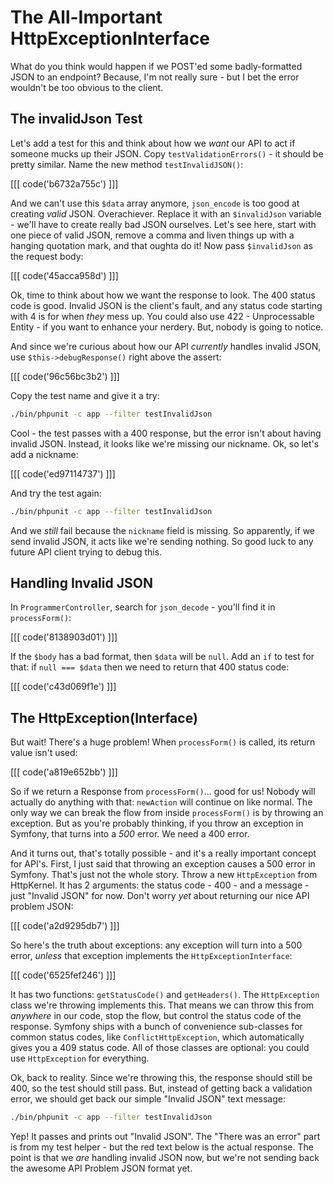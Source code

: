 # The All-Important HttpExceptionInterface

What do you think would happen if we POST'ed some badly-formatted JSON to an endpoint?
Because, I'm not really sure - but I bet the error wouldn't be too obvious to the
client.

## The invalidJson Test

Let's add a test for this and think about how we *want* our API to act if someone
mucks up their JSON. Copy `testValidationErrors()` - it should be pretty similar.
Name the new method `testInvalidJSON()`:

[[[ code('b6732a755c') ]]]

And we can't use this `$data` array anymore, `json_encode` is too good at creating
*valid* JSON. Overachiever. Replace it with an `$invalidJson` variable - we'll have
to create really bad JSON ourselves. Let's see here, start with one piece of valid
JSON, remove a comma and liven things up with a hanging quotation mark, and that
oughta do it! Now pass `$invalidJson` as the request body:

[[[ code('45acca958d') ]]]

Ok, time to think about how we want the response to look. The 400 status code is
good. Invalid JSON is the client's fault, and any status code starting with 4 is
for when *they* mess up. You could also use 422 - Unprocessable Entity - if you want
to enhance your nerdery. But, nobody is going to notice.

And since we're curious about how our API *currently* handles invalid JSON, use
`$this->debugResponse()` right above the assert:

[[[ code('96c56bc3b2') ]]]

Copy the test name and give it a try:

```bash
./bin/phpunit -c app --filter testInvalidJson
```

Cool - the test passes with a 400 response, but the error isn't about having invalid
JSON. Instead, it looks like we're missing our nickname. Ok, so let's add a nickname:

[[[ code('ed97114737') ]]]

And try the test again:

```bash
./bin/phpunit -c app --filter testInvalidJson
```

And we *still* fail because the `nickname` field is missing. So apparently, if we
send invalid JSON, it acts like we're sending nothing. So good luck to any future
API client trying to debug this.

## Handling Invalid JSON

In `ProgrammerController`, search for `json_decode` - you'll find it in `processForm()`:

[[[ code('8138903d01') ]]]

If the `$body` has a bad format, then `$data` will be `null`. Add an `if` to test
for that: if `null === $data` then we need to return that 400 status code:

[[[ code('c43d069f1e') ]]]

## The HttpException(Interface)

But wait! There's a huge problem! When `processForm()` is called, its return value
isn't used:

[[[ code('a819e652bb') ]]]

So if we return a Response from `processForm()`... good for us! Nobody will actually
do anything with that: `newAction` will continue on like normal. The only way we
can break the flow from inside `processForm()` is by throwing an exception. But as
you're probably thinking, if you throw an exception in Symfony, that turns into a
*500* error. We need a 400 error.

And it turns out, that's totally possible - and it's a really important concept for API's.
First, I just said that throwing an exception causes a 500 error in Symfony.
That's just not the whole story. Throw a new `HttpException` from HttpKernel. It
has 2 arguments: the status code - 400 - and a message - just "Invalid JSON" for now.
Don't worry *yet* about returning our nice API problem JSON:

[[[ code('a2d9295db7') ]]]

So here's the truth about exceptions: any exception will turn into a 500 error, *unless*
that exception implements the `HttpExceptionInterface`:

[[[ code('6525fef246') ]]]

It has two functions: `getStatusCode()` and `getHeaders()`. The `HttpException` class
we're throwing implements this. That means we can throw this from *anywhere* in our
code, stop the flow, but control the status code of the response. Symfony ships with
a bunch of convenience sub-classes for common status codes, like `ConflictHttpException`,
which automatically gives you a 409 status code. All of those classes are optional:
you could use `HttpException` for everything.

Ok, back to reality. Since we're throwing this, the response should still be 400,
so the test should still pass. But, instead of getting back a validation error, we
should get back our simple "Invalid JSON" text message:

```bash
./bin/phpunit -c app --filter testInvalidJson
```

Yep! It passes and prints out "Invalid JSON". The "There was an error" part is from
my test helper - but the red text below is the actual response. The point is that
we *are* handling invalid JSON now, but we're not sending back the awesome API Problem
JSON format yet.
